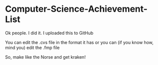 Computer-Science-Achievement-List
=================================

Ok people. I did it. I uploaded this to GitHub

You can edit the .cvs file in the format it has or you can (if you know how, mind you) edit the .fmp file

So, make like the Norse and get kraken!
